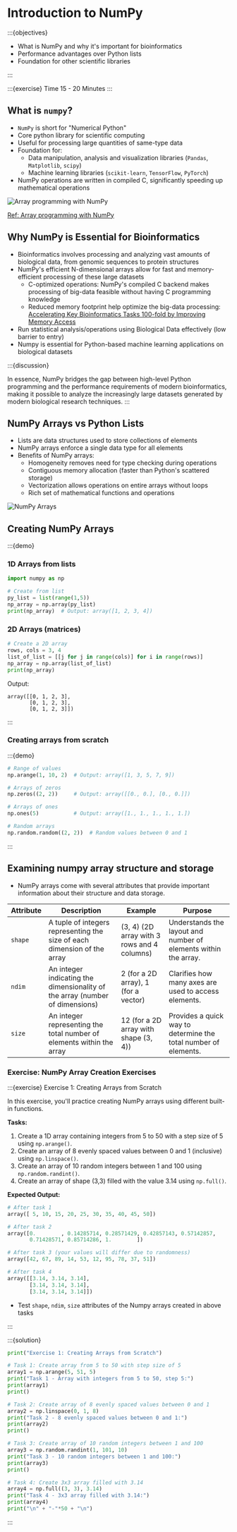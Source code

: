 # Introduction to NumPy

:::{objectives}

* What is NumPy and why it's important for bioinformatics
* Performance advantages over Python lists
* Foundation for other scientific libraries

:::

:::{exercise} Time
15 - 20 Minutes
:::

## What is `numpy`?

* `NumPy` is short for "Numerical Python"
* Core python library for scientific computing
* Useful for processing large quantities of same-type data
* Foundation for:
  * Data manipulation, analysis and visualization libraries (`Pandas`, `Matplotlib`, `scipy`)
  * Machine learning libraries (`scikit-learn`, `TensorFlow`, `PyTorch`)
* NumPy operations are written in compiled C, significantly speeding up mathematical operations

![Array programming with NumPy](image.png)

[Ref: Array programming with NumPy](https://doi.org/10.1038/s41586-020-2649-2)

## Why NumPy is Essential for Bioinformatics

* Bioinformatics involves processing and analyzing vast amounts of biological data, from genomic sequences to protein structures
* NumPy's efficient N-dimensional arrays allow for fast and memory-efficient processing of these large datasets
  * C-optimized operations: NumPy's compiled C backend makes processing of big-data feasible without having C programming knowledge
  * Reduced memory footprint help optimize the big-data processing: [Accelerating Key Bioinformatics Tasks 100-fold by Improving Memory Access](https://dl.acm.org/doi/10.1145/3437359.3465562)
* Run statistical analysis/operations using Biological Data effectively (low barrier to entry)
* Numpy is essential for Python-based machine learning applications on biological datasets

:::{discussion}

In essence, NumPy bridges the gap between high-level Python programming and the performance requirements of modern bioinformatics, making it possible to analyze the increasingly large datasets generated by modern biological research techniques.
:::

## NumPy Arrays vs Python Lists

* Lists are data structures used to store collections of elements
* NumPy arrays enforce a single data type for all elements
* Benefits of NumPy arrays:
  * Homogeneity removes need for type checking during operations
  * Contiguous memory allocation (faster than Python's scattered storage)
  * Vectorization allows operations on entire arrays without loops
  * Rich set of mathematical functions and operations

![NumPy Arrays](image-1.png)

## Creating NumPy Arrays

:::{demo}

### 1D Arrays from lists

```python
import numpy as np

# Create from list
py_list = list(range(1,5))
np_array = np.array(py_list)
print(np_array)  # Output: array([1, 2, 3, 4])
```

### 2D Arrays (matrices)

```python
# Create a 2D array
rows, cols = 3, 4
list_of_list = [[j for j in range(cols)] for i in range(rows)]
np_array = np.array(list_of_list)
print(np_array)
```

Output:

```none
array([[0, 1, 2, 3],
       [0, 1, 2, 3],
       [0, 1, 2, 3]])
```

:::

### Creating arrays from scratch

:::{demo}

```python
# Range of values
np.arange(1, 10, 2)  # Output: array([1, 3, 5, 7, 9])

# Arrays of zeros
np.zeros((2, 2))     # Output: array([[0., 0.], [0., 0.]])

# Arrays of ones
np.ones(5)           # Output: array([1., 1., 1., 1., 1.])

# Random arrays
np.random.random((2, 2))  # Random values between 0 and 1
```

:::

## Examining numpy array structure and storage

* NumPy arrays come with several attributes that provide important information about their structure and data storage.

| Attribute   | Description                                                                     | Example                                     | Purpose                                                         |
| ----------- | ------------------------------------------------------------------------------- | ------------------------------------------- | --------------------------------------------------------------- |
| `shape`     | A tuple of integers representing the size of each dimension of the array        | (3, 4) (2D array with 3 rows and 4 columns) | Understands the layout and number of elements within the array. |
| `ndim`      | An integer indicating the dimensionality of the array (number of dimensions)    | 2 (for a 2D array), 1 (for a vector)        | Clarifies how many axes are used to access elements.            |
| `size`      | An integer representing the total number of elements within the array           | 12 (for a 2D array with shape (3, 4))       | Provides a quick way to determine the total number of elements. |

### Exercise: NumPy Array Creation Exercises

:::{exercise} Exercise 1: Creating Arrays from Scratch

In this exercise, you'll practice creating NumPy arrays using different built-in functions.

**Tasks:**

1. Create a 1D array containing integers from 5 to 50 with a step size of 5 using `np.arange()`.
2. Create an array of 8 evenly spaced values between 0 and 1 (inclusive) using `np.linspace()`.
3. Create an array of 10 random integers between 1 and 100 using `np.random.randint()`.
4. Create an array of shape (3,3) filled with the value 3.14 using `np.full()`.

**Expected Output:**

```python
# After task 1
array([ 5, 10, 15, 20, 25, 30, 35, 40, 45, 50])

# After task 2
array([0.        , 0.14285714, 0.28571429, 0.42857143, 0.57142857,
       0.71428571, 0.85714286, 1.        ])

# After task 3 (your values will differ due to randomness)
array([42, 67, 89, 14, 53, 12, 95, 78, 37, 51])

# After task 4
array([[3.14, 3.14, 3.14],
       [3.14, 3.14, 3.14],
       [3.14, 3.14, 3.14]])
```

* Test `shape`, `ndim`, `size` attributes of the Numpy arrays created in above tasks

:::

:::{solution}

```python
print("Exercise 1: Creating Arrays from Scratch")

# Task 1: Create array from 5 to 50 with step size of 5
array1 = np.arange(5, 51, 5)
print("Task 1 - Array with integers from 5 to 50, step 5:")
print(array1)
print()

# Task 2: Create array of 8 evenly spaced values between 0 and 1
array2 = np.linspace(0, 1, 8)
print("Task 2 - 8 evenly spaced values between 0 and 1:")
print(array2)
print()

# Task 3: Create array of 10 random integers between 1 and 100
array3 = np.random.randint(1, 101, 10)
print("Task 3 - 10 random integers between 1 and 100:")
print(array3)
print()

# Task 4: Create 3x3 array filled with 3.14
array4 = np.full((3, 3), 3.14)
print("Task 4 - 3x3 array filled with 3.14:")
print(array4)
print("\n" + "-"*50 + "\n")
```

:::
